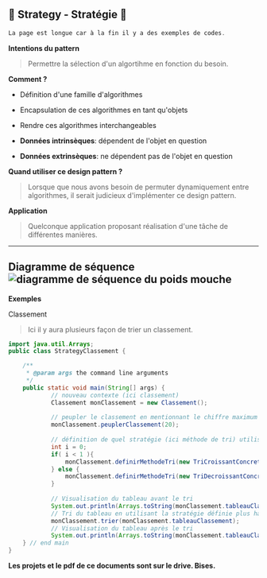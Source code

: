 🍃 Strategy - Stratégie 🍃
--------
```java
La page est longue car à la fin il y a des exemples de codes.
```
**Intentions du pattern**
> Permettre la sélection d'un algortihme en fonction du besoin.

**Comment ?**
- Définition d'une famille d'algorithmes
- Encapsulation de ces algorithmes en tant qu'objets
- Rendre ces algorithmes interchangeables

- **Données intrinsèques**: dépendent de l'objet en question

- **Données extrinsèques**: ne dépendent pas de l'objet en question

**Quand utiliser ce design pattern ?**
> Lorsque que nous avons besoin de permuter dynamiquement entre algorithmes, il serait judicieux d'implémenter ce design pattern. 

**Application**
> Quelconque application proposant réalisation d'une tâche de différentes manières.

--------
**Diagramme de séquence**
![diagramme de séquence du poids mouche](https://image.noelshack.com/fichiers/2017/13/1490610078-strategysequencediagram.png)
-------
**Exemples**

Classement

> Ici il y aura plusieurs façon de trier un classement.

```java
import java.util.Arrays;
public class StrategyClassement {

    /**
     * @param args the command line arguments
     */
    public static void main(String[] args) {
            // nouveau contexte (ici classement)
            Classement monClassement = new Classement();
            
            // peupler le classement en mentionnant le chiffre maximum
            monClassement.peuplerClassement(20);
            
            // définition de quel stratégie (ici méthode de tri) utiliser
            int i = 0;
            if( i < 1 ){
                monClassement.definirMethodeTri(new TriCroissantConcreteStrategy());
            } else {
                monClassement.definirMethodeTri(new TriDecroissantConcreteStrategy());
            }
            
            // Visualisation du tableau avant le tri
            System.out.println(Arrays.toString(monClassement.tableauClassement));
            // Tri du tableau en utilisant la stratégie définie plus haut
            monClassement.trier(monClassement.tableauClassement);
            // Visualisation du tableau après le tri
            System.out.println(Arrays.toString(monClassement.tableauClassement));
    } // end main
}
```

**Les projets et le pdf de ce documents sont sur le drive. Bises.**
